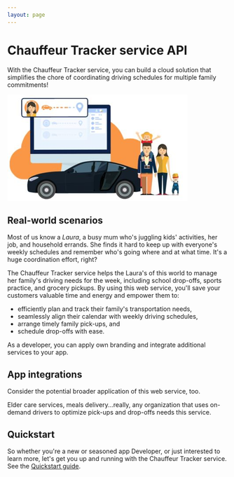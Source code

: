 ```yaml
---
layout: page
---
```


# Chauffeur Tracker service API

With the Chauffeur Tracker service, you can build a cloud solution that simplifies the chore of coordinating driving schedules for multiple family commitments!

![image_chauffeur-tracker.jpg](image_chauffeur-tracker.jpg)

## Real-world scenarios

Most of us know a *Laura*, a busy mum who's juggling kids' activities, her job, and household errands. She finds it hard to keep up with everyone's weekly schedules and remember who's going where and at what time. It's a huge coordination effort, right?

The Chauffeur Tracker service helps the Laura's of this world to manage her family's driving needs for the week, including school drop-offs, sports practice, and grocery pickups. By using this web service, you'll save your customers valuable time and energy and empower them to:

* efficiently plan and track their family's transportation needs,
* seamlessly align their calendar with weekly driving schedules,
* arrange timely family pick-ups, and
* schedule drop-offs with ease.

As a developer, you can apply own branding and integrate additional services to your app.

## App integrations

Consider the potential broader application of this web service, too.

Elder care services, meals delivery...really, any organization that uses on-demand drivers to optimize pick-ups and drop-offs needs this service.

## Quickstart

So whether you're a new or seasoned app Developer, or just interested to learn more, let's get you up and running with the Chauffeur Tracker service. See the [Quickstart guide](../get-started/quickstart.md).
